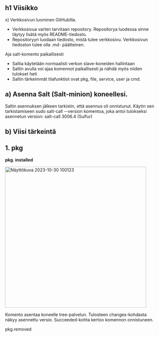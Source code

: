 ## h1 Viisikko
x) Verkkosivun luominen GitHubilla. 
- Verkkosivua varten tarvitaan repository. Repositorya luodessa sinne täytyy lisätä myös README-tiedosto.
- Repositoryyn luodaan tiedosto, mistä tulee verkkosivu. Verkkosivun tiedoston tulee olla .md- päätteinen.

Aja salt-komento paikallisesti 
- Saltia käytetään normaalisti verkon slave-koneiden hallintaan 
- Saltin avulla voi ajaa komennot paikallisesti ja nähdä myös niiden tulokset heti
- Saltin tärkeimmät tilafunktiot ovat pkg, file, service, user ja cmd.

## a) Asenna Salt (Salt-minion) koneellesi.
Saltin asennuksen jälkeen tarkistin, että asennus oli onnistunut. Käytin sen tarkistamiseen sudo salt-call --version komentoa, joka antoi tulokseksi asennetun version: salt-call 3006.4 (Sulfur)

## b) Viisi tärkeintä
## 1. pkg
<b>pkg. installed</b>

<img width="464" alt="Näyttökuva 2023-10-30 100123" src="https://github.com/esskra/palvelinten_hallinta/assets/148875302/77414ca9-f0fa-4f04-8c80-6591c3ce6c0b">

Komento asentaa koneelle tree-palvelun. Tulosteen changes-kohdasta näkyy asennettu versio. Succeeded-kohta kertoo komennon onnistuneen. 

pkg.removed

